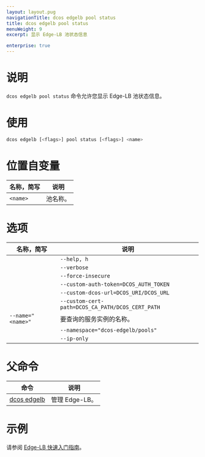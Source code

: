 ```yaml
---
layout: layout.pug
navigationTitle: dcos edgelb pool status
title: dcos edgelb pool status
menuWeight: 9
excerpt: 显示 Edge-LB 池状态信息

enterprise: true
---
```



# 说明
`dcos edgelb pool status` 命令允许您显示 Edge-LB 池状态信息。

# 使用

```bash
dcos edgelb [<flags>] pool status [<flags>] <name>
```

# 位置自变量

| 名称，简写 | 说明 |
|---------|-------------|
| `<name>` | 池名称。|


# 选项

| 名称，简写 | 说明 |
|---------|-------------|
| | `--help, h` | 显示使用情况。|
| | `--verbose` | 启用额外的请求和响应记录。|
| | `--force-insecure` | 在查询服务时允许未经验证的 TLS 证书。|
| | `--custom-auth-token=DCOS_AUTH_TOKEN` | 查询服务时使用的自定义授权令牌。|
| | `--custom-dcos-url=DCOS_URI/DCOS_URL` | 在查询服务时使用的自定义群集 URL。|
| | `--custom-cert-path=DCOS_CA_PATH/DCOS_CERT_PATH` | 在查询服务时使用的自定义 TLS CA 证书文件。|
| `--name=" <name>"` | 要查询的服务实例的名称。|
| | `--namespace="dcos-edgelb/pools"` | 任务的命名空间。|
| | `--ip-only` | 仅显示 IP 地址。 |

# 父命令

| 命令 | 说明 |
|---------|-------------|
| [dcos edgelb](/1.11/cli/command-reference/dcos-edgelb/) | 管理 Edge-LB。|

# 示例

请参阅 [Edge-LB 快速入门指南](/1.11/networking/edge-lb/quickstart/)。
